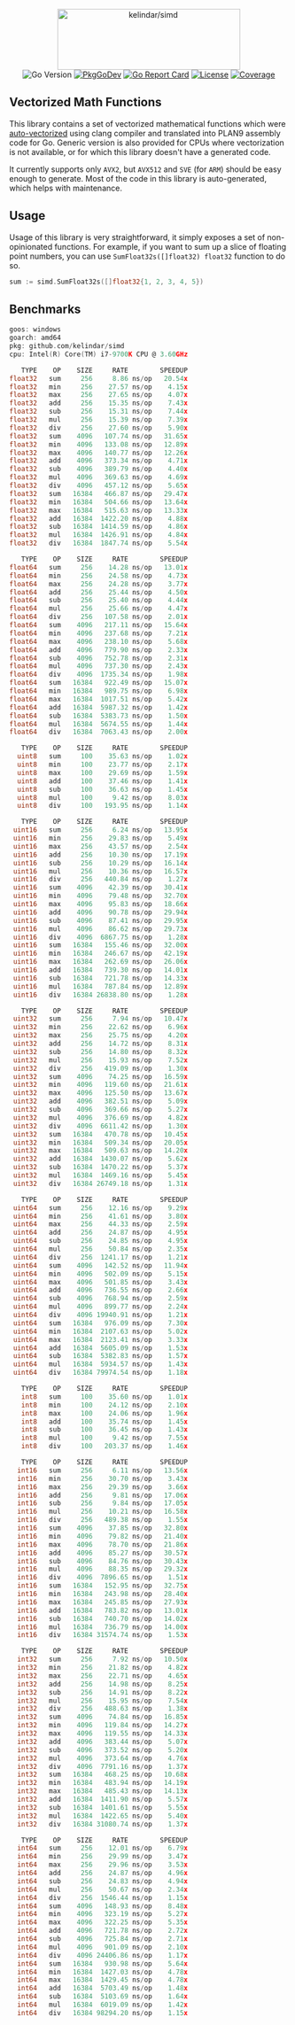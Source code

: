 <p align="center">
<img width="330" height="110" src=".github/logo.png" border="0" alt="kelindar/simd">
<br>
<img src="https://img.shields.io/github/go-mod/go-version/kelindar/simd" alt="Go Version">
<a href="https://pkg.go.dev/github.com/kelindar/simd"><img src="https://pkg.go.dev/badge/github.com/kelindar/simd" alt="PkgGoDev"></a>
<a href="https://goreportcard.com/report/github.com/kelindar/simd"><img src="https://goreportcard.com/badge/github.com/kelindar/simd" alt="Go Report Card"></a>
<a href="https://opensource.org/licenses/MIT"><img src="https://img.shields.io/badge/License-MIT-blue.svg" alt="License"></a>
<a href="https://coveralls.io/github/kelindar/simd"><img src="https://coveralls.io/repos/github/kelindar/simd/badge.svg" alt="Coverage"></a>
</p>

## Vectorized Math Functions

This library contains a set of vectorized mathematical functions which were [auto-vectorized](https://llvm.org/docs/Vectorizers.html) using clang compiler and translated into PLAN9 assembly code for Go. Generic version is also provided for CPUs where vectorization is not available, or for which this library doesn't have a generated code.

It currently supports only `AVX2`, but `AVX512` and `SVE` (for `ARM`) should be easy enough to generate. Most of the code in this library is auto-generated, which helps with maintenance.

## Usage

Usage of this library is very straightforward, it simply exposes a set of non-opinionated functions. For example, if you want to sum up a slice of floating point numbers, you can use `SumFloat32s([]float32) float32` function to do so.

```go
sum := simd.SumFloat32s([]float32{1, 2, 3, 4, 5})
```

## Benchmarks

```go
goos: windows
goarch: amd64
pkg: github.com/kelindar/simd
cpu: Intel(R) Core(TM) i7-9700K CPU @ 3.60GHz

   TYPE    OP    SIZE     RATE        SPEEDUP
float32   sum     256     8.86 ns/op   20.54x
float32   min     256    27.57 ns/op    4.15x
float32   max     256    27.65 ns/op    4.07x
float32   add     256    15.35 ns/op    7.43x
float32   sub     256    15.31 ns/op    7.44x
float32   mul     256    15.39 ns/op    7.39x
float32   div     256    27.60 ns/op    5.90x
float32   sum    4096   107.74 ns/op   31.65x
float32   min    4096   133.08 ns/op   12.89x
float32   max    4096   140.77 ns/op   12.26x
float32   add    4096   373.34 ns/op    4.71x
float32   sub    4096   389.79 ns/op    4.40x
float32   mul    4096   369.63 ns/op    4.69x
float32   div    4096   457.12 ns/op    5.65x
float32   sum   16384   466.87 ns/op   29.47x
float32   min   16384   504.66 ns/op   13.64x
float32   max   16384   515.63 ns/op   13.33x
float32   add   16384  1422.20 ns/op    4.88x
float32   sub   16384  1414.59 ns/op    4.86x
float32   mul   16384  1426.91 ns/op    4.84x
float32   div   16384  1847.74 ns/op    5.54x

   TYPE    OP    SIZE     RATE        SPEEDUP
float64   sum     256    14.28 ns/op   13.01x
float64   min     256    24.58 ns/op    4.73x
float64   max     256    24.28 ns/op    3.77x
float64   add     256    25.44 ns/op    4.50x
float64   sub     256    25.40 ns/op    4.44x
float64   mul     256    25.66 ns/op    4.47x
float64   div     256   107.58 ns/op    2.01x
float64   sum    4096   217.11 ns/op   15.64x
float64   min    4096   237.68 ns/op    7.21x
float64   max    4096   238.10 ns/op    5.68x
float64   add    4096   779.90 ns/op    2.33x
float64   sub    4096   752.78 ns/op    2.31x
float64   mul    4096   737.30 ns/op    2.43x
float64   div    4096  1735.34 ns/op    1.98x
float64   sum   16384   922.49 ns/op   15.07x
float64   min   16384   989.75 ns/op    6.98x
float64   max   16384  1017.51 ns/op    5.42x
float64   add   16384  5987.32 ns/op    1.42x
float64   sub   16384  5383.73 ns/op    1.50x
float64   mul   16384  5674.55 ns/op    1.44x
float64   div   16384  7063.43 ns/op    2.00x

   TYPE    OP    SIZE     RATE        SPEEDUP
  uint8   sum     100    35.63 ns/op    1.02x
  uint8   min     100    23.77 ns/op    2.17x
  uint8   max     100    29.69 ns/op    1.59x
  uint8   add     100    37.46 ns/op    1.41x
  uint8   sub     100    36.63 ns/op    1.45x
  uint8   mul     100     9.42 ns/op    8.03x
  uint8   div     100   193.95 ns/op    1.14x

   TYPE    OP    SIZE     RATE        SPEEDUP
 uint16   sum     256     6.24 ns/op   13.95x
 uint16   min     256    29.83 ns/op    5.49x
 uint16   max     256    43.57 ns/op    2.54x
 uint16   add     256    10.30 ns/op   17.19x
 uint16   sub     256    10.29 ns/op   16.14x
 uint16   mul     256    10.36 ns/op   16.57x
 uint16   div     256   440.84 ns/op    1.27x
 uint16   sum    4096    42.39 ns/op   30.41x
 uint16   min    4096    79.48 ns/op   32.70x
 uint16   max    4096    95.83 ns/op   18.66x
 uint16   add    4096    90.78 ns/op   29.94x
 uint16   sub    4096    87.41 ns/op   29.95x
 uint16   mul    4096    86.62 ns/op   29.73x
 uint16   div    4096  6867.75 ns/op    1.28x
 uint16   sum   16384   155.46 ns/op   32.00x
 uint16   min   16384   246.67 ns/op   42.19x
 uint16   max   16384   262.69 ns/op   26.06x
 uint16   add   16384   739.30 ns/op   14.01x
 uint16   sub   16384   721.78 ns/op   14.33x
 uint16   mul   16384   787.84 ns/op   12.89x
 uint16   div   16384 26838.80 ns/op    1.28x

   TYPE    OP    SIZE     RATE        SPEEDUP
 uint32   sum     256     7.94 ns/op   10.47x
 uint32   min     256    22.62 ns/op    6.96x
 uint32   max     256    25.75 ns/op    4.20x
 uint32   add     256    14.72 ns/op    8.31x
 uint32   sub     256    14.80 ns/op    8.32x
 uint32   mul     256    15.93 ns/op    7.52x
 uint32   div     256   419.09 ns/op    1.30x
 uint32   sum    4096    74.25 ns/op   16.59x
 uint32   min    4096   119.60 ns/op   21.61x
 uint32   max    4096   125.50 ns/op   13.67x
 uint32   add    4096   382.51 ns/op    5.09x
 uint32   sub    4096   369.66 ns/op    5.27x
 uint32   mul    4096   376.69 ns/op    4.82x
 uint32   div    4096  6611.42 ns/op    1.30x
 uint32   sum   16384   470.78 ns/op   10.45x
 uint32   min   16384   509.34 ns/op   20.05x
 uint32   max   16384   509.63 ns/op   14.20x
 uint32   add   16384  1430.07 ns/op    5.62x
 uint32   sub   16384  1470.22 ns/op    5.37x
 uint32   mul   16384  1469.16 ns/op    5.45x
 uint32   div   16384 26749.18 ns/op    1.31x

   TYPE    OP    SIZE     RATE        SPEEDUP
 uint64   sum     256    12.16 ns/op    9.29x
 uint64   min     256    41.61 ns/op    3.80x
 uint64   max     256    44.33 ns/op    2.59x
 uint64   add     256    24.87 ns/op    4.95x
 uint64   sub     256    24.85 ns/op    4.95x
 uint64   mul     256    50.84 ns/op    2.35x
 uint64   div     256  1241.17 ns/op    1.21x
 uint64   sum    4096   142.52 ns/op   11.94x
 uint64   min    4096   502.09 ns/op    5.15x
 uint64   max    4096   501.85 ns/op    3.43x
 uint64   add    4096   736.55 ns/op    2.66x
 uint64   sub    4096   768.94 ns/op    2.59x
 uint64   mul    4096   899.77 ns/op    2.24x
 uint64   div    4096 19940.91 ns/op    1.21x
 uint64   sum   16384   976.09 ns/op    7.30x
 uint64   min   16384  2107.63 ns/op    5.02x
 uint64   max   16384  2123.41 ns/op    3.33x
 uint64   add   16384  5605.09 ns/op    1.53x
 uint64   sub   16384  5382.83 ns/op    1.57x
 uint64   mul   16384  5934.57 ns/op    1.43x
 uint64   div   16384 79974.54 ns/op    1.18x

   TYPE    OP    SIZE     RATE        SPEEDUP
   int8   sum     100    35.60 ns/op    1.01x
   int8   min     100    24.12 ns/op    2.10x
   int8   max     100    24.06 ns/op    1.96x
   int8   add     100    35.74 ns/op    1.45x
   int8   sub     100    36.45 ns/op    1.43x
   int8   mul     100     9.42 ns/op    7.55x
   int8   div     100   203.37 ns/op    1.46x

   TYPE    OP    SIZE     RATE        SPEEDUP
  int16   sum     256     6.11 ns/op   13.56x
  int16   min     256    30.70 ns/op    3.43x
  int16   max     256    29.39 ns/op    3.66x
  int16   add     256     9.81 ns/op   17.06x
  int16   sub     256     9.84 ns/op   17.05x
  int16   mul     256    10.21 ns/op   16.58x
  int16   div     256   489.38 ns/op    1.55x
  int16   sum    4096    37.85 ns/op   32.80x
  int16   min    4096    79.82 ns/op   21.40x
  int16   max    4096    78.70 ns/op   21.86x
  int16   add    4096    85.27 ns/op   30.57x
  int16   sub    4096    84.76 ns/op   30.43x
  int16   mul    4096    88.35 ns/op   29.32x
  int16   div    4096  7896.65 ns/op    1.51x
  int16   sum   16384   152.95 ns/op   32.75x
  int16   min   16384   243.98 ns/op   28.40x
  int16   max   16384   245.85 ns/op   27.93x
  int16   add   16384   783.82 ns/op   13.01x
  int16   sub   16384   740.70 ns/op   14.02x
  int16   mul   16384   736.79 ns/op   14.00x
  int16   div   16384 31574.74 ns/op    1.53x

   TYPE    OP    SIZE     RATE        SPEEDUP
  int32   sum     256     7.92 ns/op   10.50x
  int32   min     256    21.82 ns/op    4.82x
  int32   max     256    22.71 ns/op    4.65x
  int32   add     256    14.98 ns/op    8.25x
  int32   sub     256    14.91 ns/op    8.22x
  int32   mul     256    15.95 ns/op    7.54x
  int32   div     256   488.63 ns/op    1.38x
  int32   sum    4096    74.84 ns/op   16.85x
  int32   min    4096   119.84 ns/op   14.27x
  int32   max    4096   119.55 ns/op   14.33x
  int32   add    4096   383.44 ns/op    5.07x
  int32   sub    4096   373.52 ns/op    5.20x
  int32   mul    4096   373.64 ns/op    4.76x
  int32   div    4096  7791.16 ns/op    1.37x
  int32   sum   16384   468.25 ns/op   10.68x
  int32   min   16384   483.94 ns/op   14.19x
  int32   max   16384   485.43 ns/op   14.13x
  int32   add   16384  1411.90 ns/op    5.57x
  int32   sub   16384  1401.61 ns/op    5.55x
  int32   mul   16384  1422.65 ns/op    5.40x
  int32   div   16384 31080.74 ns/op    1.37x

   TYPE    OP    SIZE     RATE        SPEEDUP
  int64   sum     256    12.01 ns/op    6.79x
  int64   min     256    29.99 ns/op    3.47x
  int64   max     256    29.96 ns/op    3.53x
  int64   add     256    24.87 ns/op    4.96x
  int64   sub     256    24.83 ns/op    4.94x
  int64   mul     256    50.67 ns/op    2.34x
  int64   div     256  1546.44 ns/op    1.15x
  int64   sum    4096   148.93 ns/op    8.48x
  int64   min    4096   323.19 ns/op    5.27x
  int64   max    4096   322.25 ns/op    5.35x
  int64   add    4096   721.78 ns/op    2.72x
  int64   sub    4096   725.84 ns/op    2.71x
  int64   mul    4096   901.09 ns/op    2.10x
  int64   div    4096 24406.86 ns/op    1.17x
  int64   sum   16384   930.98 ns/op    5.64x
  int64   min   16384  1427.03 ns/op    4.78x
  int64   max   16384  1429.45 ns/op    4.78x
  int64   add   16384  5703.49 ns/op    1.48x
  int64   sub   16384  5103.69 ns/op    1.64x
  int64   mul   16384  6019.09 ns/op    1.42x
  int64   div   16384 98294.20 ns/op    1.15x

```
